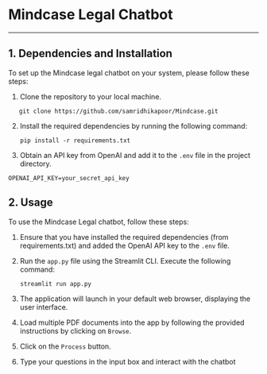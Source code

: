 # Mindcase Legal Chatbot
-----------------------------

## 1. Dependencies and Installation

To set up the Mindcase legal chatbot on your system, please follow these steps:

1. Clone the repository to your local machine.
```
   git clone https://github.com/samridhikapoor/Mindcase.git
```

2. Install the required dependencies by running the following command:
   ```
   pip install -r requirements.txt
   ```

3. Obtain an API key from OpenAI and add it to the `.env` file in the project directory.
```commandline
OPENAI_API_KEY=your_secret_api_key
```

## 2. Usage

To use the Mindcase Legal chatbot, follow these steps:

1. Ensure that you have installed the required dependencies (from requirements.txt) and added the OpenAI API key to the `.env` file.

2. Run the `app.py` file using the Streamlit CLI. Execute the following command:
   ```
   streamlit run app.py
   ```

3. The application will launch in your default web browser, displaying the user interface.

4. Load multiple PDF documents into the app by following the provided instructions by clicking on `Browse`.

5. Click on the `Process` button.

6. Type your questions in the input box and interact with the chatbot
